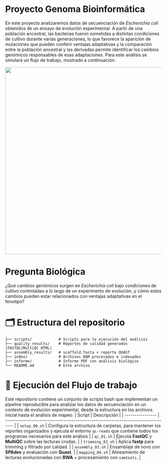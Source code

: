 # Proyecto Genoma Bioinformática
En este proyecto analizaremos datos de secuenciación de _Escherichia coli_ obtenidos de un ensayo de evolución experimental. A partir de una población ancestral, las bacterias fueron sometidas a distintas condiciones de cultivo durante varias generaciones, lo que favorece la aparición de mutaciones que pueden conferir ventajas adaptativas y la comparación entre la población ancestral y las derivadas permite identificar los cambios genómicos responsables de esas adaptaciones. Para este análisis se simulará un flujo de trabajo, mostrado a continuación:


<img src="https://github.com/user-attachments/assets/7449d4cb-1cd1-41a3-949a-95f2c5e8944f" width="600" />


# **Pregunta Biológica**
¿Qué cambios genómicos surgen en _Escherichia coli_ bajo condiciones de cultivo controladas a lo largo de un experimento de evolución, y cómo estos cambios pueden estar relacionados con ventajas adaptativas en el fenotipo?

# 🗂 Estructura del repositorio
```
├── scripts/            # Scripts para la ejecución del análisis
├── quality_results/    # Reportes de calidad generados (FASTQC/MultiQC HTML)
├── assembly_results/   # scaffold.fasta + reporte QUAST
├── index/              # Archivos BAM procesados e indexados
├── informe/            # Informe PDF con análisis biológico
└── README.md           # Este archivo
```

# 🚀 Ejecución del Flujo de trabajo 
Este repositorio contiene un conjunto de scripts bash que implementan un pipeline reproducible para analizar los datos de secuenciación en un contexto de evolución experimental, desde la estructura en los archivos inicial hasta el análisis de mapeo.
| Script           | Descripción                                                                        |
| ---------------- | ---------------------------------------------------------------------------------- |
| `setup_00.sh`    | Configura la estructura de carpetas, para mantener los reportes organizados y ejecuta el entorno `qc-reads` que contiene todos los programas necesarios para este análisis      |
| `qc_01.sh`       | Ejecuta **FastQC** y **MultiQC** sobre las lecturas crudas.                        |
| `trimming_02.sh` | Aplica **fastp** para trimming y filtrado por calidad.                             |
| `assembly_03.sh` | Ensamblaje de novo con **SPAdes** y evaluación con **Quast**.                      |
| `mapping_04.sh`  | Alineamiento de lecturas evolucionadas con **BWA** + procesamiento con `samtools`. |
